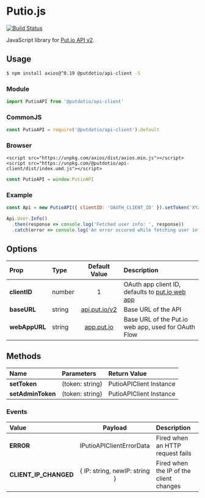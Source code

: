 # Putio.js

[![Build Status](https://travis-ci.org/putdotio/putio.js.svg?branch=master)](https://travis-ci.org/putdotio/putio.js)

JavaScript library for [Put.io API v2](https://api.put.io/v2).

## Usage
```bash
$ npm install axios@^0.19 @putdotio/api-client -S
```

### Module
```js
import PutioAPI from '@putdotio/api-client'
```

### CommonJS
```js
const PutioAPI = require('@putdotio/api-client').default
```

### Browser
```
<script src="https://unpkg.com/axios/dist/axios.min.js"></script>
<script src="https://unpkg.com/@putdotio/api-client/dist/index.umd.js"></script>
```
```js
const PutioAPI = window.PutioAPI
```

### Example
```js
const Api = new PutioAPI({ clientID: 'OAUTH_CLIENT_ID' }).setToken('XYZ')

Api.User.Info()
  .then(response => console.log('Fetched user info: ', response))
  .catch(error => console.log('An error occured while fetching user info: ', error))
```

## Options
| Prop | Type | Default Value | Description |
| :---- |:-------------|:----:| :------- |
| **clientID** | number | 1 | OAuth app client ID, defaults to [put.io web app](app.put.io) |
| **baseURL** | string | [api.put.io/v2](https://api.put.io/v2) | Base URL of the API |
| **webAppURL** | string | [app.put.io](https://put.io) | Base URL of the Put.io web app, used for OAuth Flow|

## Methods
| Name | Parameters | Return Value |
| :---- |:-------------|:-----|
| **setToken** | (token: string) | PutioAPIClient Instance |
| **setAdminToken** | (token: string) | PutioAPIClient Instance |

### Events
| Value | Payload |  Description |
| :---- |:-------------:| :------- |
| **ERROR** | IPutioAPIClientErrorData | Fired when an HTTP request fails |
| **CLIENT_IP_CHANGED** | { IP: string, newIP: string }| Fired when the IP of the client changes |
